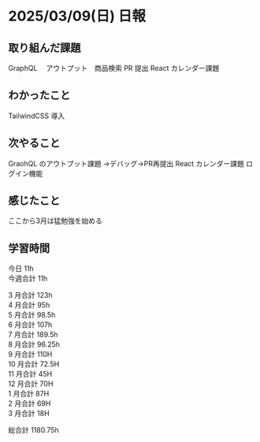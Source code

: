 # 2025/03/09(日) 日報

## 取り組んだ課題
GraphQL 　アウトプット　商品検索 PR 提出
React カレンダー課題

## わかったこと
TailwindCSS 導入

## 次やること
GraohQL のアウトプット課題 →デバッグ→PR再提出
React カレンダー課題 ログイン機能
 
## 感じたこと
ここから3月は猛勉強を始める

## 学習時間

今日 11h
<br />
今週合計 11h
<br />

3 月合計 123h
<br />
4 月合計 95h
<br />
5 月合計 98.5h
<br />
6 月合計 107h
<br />
7 月合計 189.5h
<br />
8 月合計 96.25h
<br />
9 月合計 110H
<br />
10 月合計 72.5H
<br />
11 月合計 45H
<br />
12 月合計 70H
<br />
1 月合計 87H
<br />
2 月合計 69H
<br />
3 月合計 18H

総合計 1180.75h
